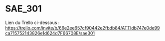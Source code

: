 # SAE_301

Lien du Trello ci-dessous : 
https://trello.com/invite/b/66e2ee657cf90442e2fbdb84/ATTIdb747e0de99ca715752143826e1d624d7F66708E/sae301
